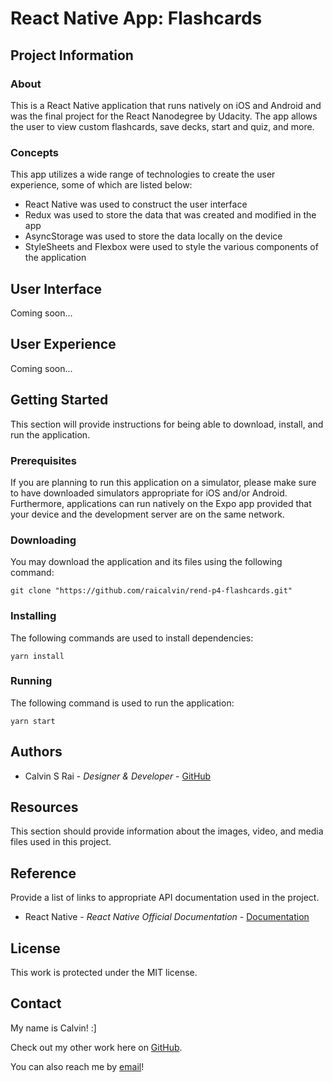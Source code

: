 # React Native App: Flashcards

## Project Information

### About

This is a React Native application that runs natively on iOS and Android and was the final project for the React Nanodegree by Udacity. The app allows the user to view custom flashcards, save decks, start and quiz, and more.

### Concepts

This app utilizes a wide range of technologies to create the user experience, some of which are listed below:

- React Native was used to construct the user interface
- Redux was used to store the data that was created and modified in the app
- AsyncStorage was used to store the data locally on the device
- StyleSheets and Flexbox were used to style the various components of the application

## User Interface

Coming soon...

## User Experience

Coming soon...

## Getting Started

This section will provide instructions for being able to download, install, and run the application.

### Prerequisites

If you are planning to run this application on a simulator, please make sure to have downloaded simulators appropriate for iOS and/or Android. Furthermore, applications can run natively on the Expo app provided that your device and the development server are on the same network.

### Downloading

You may download the application and its files using the following command:

```
git clone "https://github.com/raicalvin/rend-p4-flashcards.git"
```

### Installing

The following commands are used to install dependencies:

```
yarn install
```

### Running

The following command is used to run the application:

```
yarn start
```

## Authors

- Calvin S Rai - _Designer & Developer_ - [GitHub](https://github.com/raicalvin)

## Resources

This section should provide information about the images, video, and media files used in this project.

## Reference

Provide a list of links to appropriate API documentation used in the project.

- React Native - _React Native Official Documentation_ - [Documentation](https://facebook.github.io/react-native/)

## License

This work is protected under the MIT license.

## Contact

My name is Calvin! :]

Check out my other work here on [GitHub](https://github.com/raicalvin).

You can also reach me by [email](mailto:raicalvin@gmail.com)!
